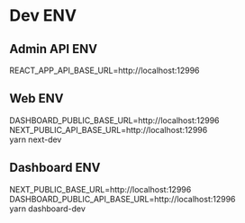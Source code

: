 # Dev ENV

## Admin API ENV

REACT_APP_API_BASE_URL=http://localhost:12996

## Web ENV

DASHBOARD_PUBLIC_BASE_URL=http://localhost:12996 \
NEXT_PUBLIC_API_BASE_URL=http://localhost:12996 \
yarn next-dev

## Dashboard ENV

NEXT_PUBLIC_BASE_URL=http://localhost:12996 \
DASHBOARD_PUBLIC_API_BASE_URL=http://localhost:12996 \
yarn dashboard-dev
